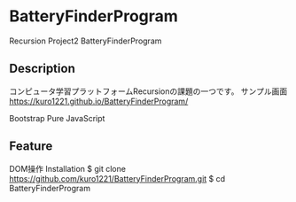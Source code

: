 # BatteryFinderProgram

Recursion Project2 BatteryFinderProgram

## Description
コンピュータ学習プラットフォームRecursionの課題の一つです。
サンプル画面 https://kuro1221.github.io/BatteryFinderProgram/

Bootstrap
Pure JavaScript

## Feature
DOM操作
Installation
$ git clone https://github.com/kuro1221/BatteryFinderProgram.git
$ cd BatteryFinderProgram



